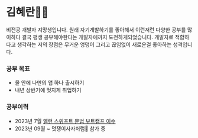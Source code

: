  # 김혜란👩‍🏫
   비전공 개발자 지망생입니다. 원래 자기계발하기를 좋아해서 이런저런 다양한 공부를 많이하다 결국 평생 공부해야한다는 개발자에까지 도전하게되었습니다. 개발자로 적합하다고 생각하는 저의 장점은 무거운 엉덩이 그리고 끊임없이 새로운걸 좋아하는 성격입니다.
   ### 공부 목표
   - 올 안에 나만의 앱 하나 출시하기
   - 내년 상반기에 멋지게 취업하기
   ### 공부이력
   -  2023년 7월 [앨런 스위프트 문법 부트캠프 이수](https://www.inflearn.com/certificate/1145398-327472-11667411)
   - 2023년 09월 ~ 멋쟁이사자처럼🦁 참가 중